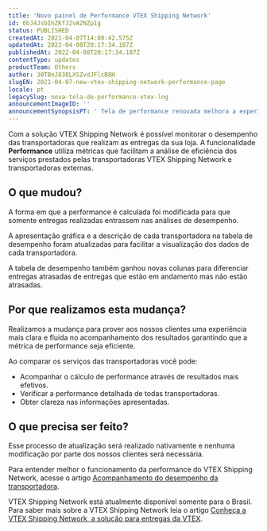 ```yaml
---
title: 'Novo painel de Performance VTEX Shipping Network'
id: 6bJ4JsbIhZKfJ2vA2NZp1g
status: PUBLISHED
createdAt: 2021-04-07T14:08:42.575Z
updatedAt: 2022-04-08T20:17:34.187Z
publishedAt: 2022-04-08T20:17:34.187Z
contentType: updates
productTeam: Others
author: 30TBnJ838LXSZvdJFlcB8H
slugEN: 2021-04-07-new-vtex-shipping-network-performance-page
locale: pt
legacySlug: nova-tela-de-performance-vtex-log
announcementImageID: ''
announcementSynopsisPT: ' Tela de performance renovada melhora a experiência no acompanhamento de desempenho das transportadoras. '
---
```


Com a solução VTEX Shipping Network é possível monitorar o desempenho das transportadoras que realizam as entregas da sua loja. A funcionalidade **Performance** utiliza métricas que facilitam a análise de eficiência dos serviços prestados pelas transportadoras VTEX Shipping Network e transportadoras externas.  

## O que mudou?

A forma em que a performance é calculada foi modificada para que somente entregas realizadas entrassem nas análises de desempenho.  

A apresentação gráfica e a descrição de cada transportadora na tabela de desempenho foram atualizadas para facilitar a visualização dos dados de cada transportadora. 

A tabela de desempenho também ganhou  novas colunas para diferenciar entregas atrasadas de entregas que estão em andamento mas não estão atrasadas. 

## Por que realizamos esta mudança?

Realizamos a mudança para prover aos nossos clientes uma experiência mais clara e fluida no acompanhamento dos resultados garantindo que a métrica de performance seja eficiente. 

Ao comparar os serviços das transportadoras você pode:

*   Acompanhar o cálculo de performance através de resultados mais efetivos.
*   Verificar a performance detalhada de todas transportadoras.
*   Obter clareza nas informações apresentadas.

## O que precisa ser feito?

Esse processo de atualização será realizado nativamente e nenhuma modificação por parte dos nossos clientes será necessária.

Para entender melhor o funcionamento da performance do VTEX Shipping Network, acesse o artigo [Acompanhamento do desempenho da transportadora](/pt/tutorial/painel-vtex-log--51e8tx1IehiN4ZtURRWU92?&utm_source=autocomplete). 

<div class="alert alert-info">
VTEX Shipping Network está atualmente disponível somente para o Brasil. Para saber mais sobre a VTEX Shipping Network leia o artigo <a href="https://vtex.com/br-pt/log/">Conheça a VTEX Shipping Network, a solução para entregas da VTEX</a>.

</div>
